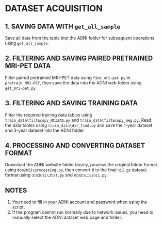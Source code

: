 # **DATASET ACQUISITION**

## **1. SAVING DATA WITH `get_all_sample`**

Save all data from the table into the ADNI folder for subsequent operations using `get_all_sample`.

## **2. FILTERING AND SAVING PAIRED PRETRAINED MRI-PET DATA**

Filter paired pretrained MRI-PET data using `find_mri-pet.py` in `pretrain_MRI-PET`, then save the data into the ADNI web folder using `get_mri-pet.py`.

## **3. FILTERING AND SAVING TRAINING DATA**

Filter the required training data tables using `train_data\filt&copy_MCI2AD.py` and `train_data\filt&copy_neg.py`. Read the data tables using `train_data\dir_find.py` and save the 1-year dataset and 3-year dataset into the ADNI folder.

## **4. PROCESSING AND CONVERTING DATASET FORMAT**

Download the ADNI website folder locally, process the original folder format using `dcm2nii\processing.py`, then convert it to the final `nii.gz` dataset format using `dcm2nii\2txt.py` and `dcm2nii\2nii.py`.

## **NOTES**

1. You need to fill in your ADNI account and password when using the script.
2. If the program cannot run normally due to network issues, you need to manually select the ADNI dataset web page and folder.

